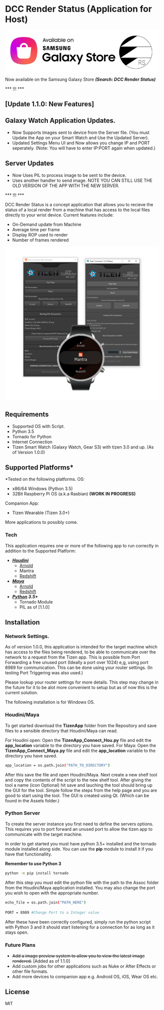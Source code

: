 # DCC Render Status (Application for Host)
[![GLXY](https://github.com/SideswipeeZ/dcc-render-status/blob/master/IMG/banner_ssrs.png)](https://galaxy.store/dcc)

Now available on the Samsung Galaxy Store ***(Search: DCC Render Status)***

*** !!! ***
## [Update 1.1.0: New Features]
## Galaxy Watch Application Updates.
- Now Supports Images sent to device from the Server file. (You must Update the App on your Smart Watch and Use the Updated Server).
- Updated Settings Menu UI and Now allows you change IP and PORT seperately. (Note: You will have to enter IP:PORT again when updated.)
## Server Updates
- Now Uses PIL to process image to be sent to the device.
- Uses another handler to send image.
NOTE YOU CAN STILL USE THE OLD VERSION OF THE APP WITH THE NEW SERVER.

*** !!! ***

DCC Render Status is a concept application that allows you to recieve the status of a local render from a machine that has access to the local files directly to your wrist device. Current features include:

  - On-Demand update from Machine
  - Average time per frame
  - Display ROP used to render
  - Number of frames rendered

![](https://github.com/SideswipeeZ/dcc-render-status/blob/master/IMG/Github_Cap.png)

## Requirements
- Supported OS with Script.
- Python 3.5
- Tornado for Python
- Internet Connection
- Tizen Smart Watch (Galaxy Watch, Gear S3) with tizen 3.0 and up. (As of Version 1.0.0)

## Supported Platforms*
*Tested on the following platforms.
OS:
  - x86/64 Windows (Python 3.5)
  - 32Bit Raspberry Pi OS (a.k.a Rasbian) **(WORK IN PROGRESS)**

Companion App:
  - Tizen Wearable (Tizen 3.0+)

More applications to possibly come.

### Tech

This application requires one or more of the following app to run correctly in addition to the Supported Platform:

- ***[Houdini]***
    - [Arnold]
    - Mantra
    - [Redshift]
- ***[Maya]***
    - [Arnold]
    - [Redshift]
- ***[Python] 3.5+***
    - Tornado Module
    - PIL as of [1.1.0]


## Installation
### Network Settings.
As of version 1.0.0, this application is intended for the target machine which has access to the files being rendered, to be able to communicate over the network to a request from the Tizen app. This is possible from Port Forwarding a free unused port (Ideally a port over 1024) e,g, using port 8989 for communication. This can be done using your router settings. (In testing Port Triggering was also used.)

Please lookup your router settings for more details. This step may change in the future for it to be alot more convenient to setup but as of now this is the current solution.

The following installation is for Windows OS.
### **Houdini/Maya**
To get started download the **TizenApp** folder from the Repository and save files to a sensible directory that Houdini/Maya can read.

For Houdini open:
Open the **TizenApp_Connect_Hou.py** file and edit the **app_location** variable to the directory you have saved. 
For Maya:
Open the **TizenApp_Connect_Maya.py** file and edit the **app_location** variable to the directory you have saved. 

```sh
app_location = os.path.join("PATH_TO_DIRECTORY")
```
After this save the file and open Houdini/Maya. Next create a new shelf tool and copy the contents of the script to the new shelf tool. After giving the tool a name (icon Optional) hit save and lauching the tool should bring up the GUI for the tool. Simple follow the steps from the help page and you are good to start using the tool.
The GUI is created using Qt. (Which can be found in the Assets folder.)

### **Python Server**
To create the server instance you first need to define the servers options. This requires you to port forward an unused port to allow the tizen app to communicate with the target machine.

In order to get started you must have python 3.5+ installed and the tornado module installed along side.
You can use the **pip** module to install it if you have that functionallity.

**Remember to use Python 3**
```sh
python -m pip install tornado
```
After this step you must edit the python file with the path to the Assoc folder from the Houdini/Maya application installed. You may also change the port you wish to open with the appropriate number.
```sh
echo_file = os.path.join("PATH_HERE")

PORT = 8989 #Change Port to a Integer value
```
After these have been correctly configured, simply run the python script with Python 3 and it should start listening for a connection for as long as it stays open.

### Future Plans

 - ~~Add a image preview system to allow you to view the latest image rendered.~~  [Added as of 1.1.0]
 - Add custom jobs for other applications such as Nuke or After Effects or other file formats.
 - Add more devices to companion app e.g. Android OS, iOS, Wear OS etc.

License
----

MIT


[//]: # (These are reference links used in the body of this note and get stripped out when the markdown processor does its job. There is no need to format nicely because it shouldn't be seen. Thanks SO - http://stackoverflow.com/questions/4823468/store-comments-in-markdown-syntax)


   [Houdini]: <https://www.sidefx.com/products/houdini/>
   [Maya]: <https://www.autodesk.com/products/maya/overview>
   [Python]: <https://www.python.org/downloads/>
   [Arnold]: <https://www.arnoldrenderer.com/>
   [Redshift]: <https://www.redshift3d.com/>
   [GLXY]: <https://galaxy.store/dcc>

